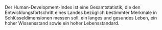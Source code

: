 Der Human-Development-Index ist eine Gesamtstatistik, die den Entwicklungsfortschritt eines Landes bezüglich bestimmter Merkmale in Schlüsseldimensionen messen soll: ein langes und gesundes Leben, ein hoher Wissensstand sowie ein hoher Lebensstandard.
